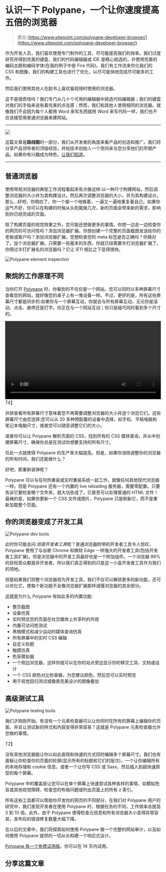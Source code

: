 # 认识一下 Polypane，一个让你速度提高五倍的浏览器

> 原文:[https://www.sitepoint.com/polypane-developer-browser/](https://www.sitepoint.com/polypane-developer-browser/)

作为开发人员，我们喜欢使用专门制作的工具，尽可能提高我们的效率。我们过度研究并得到完美的键盘，我们的代码编辑器或 IDE 是精心挑选的，并使用完美的编码主题和编码字体(在我的例子中是 Fira 代码)。我们有工作流来优化我们的 CSS 和图像，我们的构建工具也进行了优化，以尽可能快地完成尽可能多的工作。

然后我们使用其他人在脸书上喜欢猫视频时使用的浏览器。

这不是很奇怪吗？我们专门从几十个可用的编辑器中挑选代码编辑器；我们的键盘对我们的手指来说有着完美的点击感；然而，我们和其他人使用相同的浏览器。就像我们不会因为每个人都用 Word 来写东西就用 Word 来写代码一样，我们也不应该接受用普通浏览器来建网站。

* * *

![](../Images/180d86fffbaf643926f346509f128b95.png)

这篇文章是**路线图**的一部分，我们从开发者的角度来看产品的创造和推广。我们将分享产品领导者的顶级经验，并给技术创始人一个空间来与您分享他们的早期产品。如果你有兴趣成为特色，[让我们知道](https://sitepoint.typeform.com/to/dDQrtqzy)。

* * *

## 普通浏览器

使用常规浏览器的典型工作流程看起来有点像这样:以一种尺寸构建网站，然后调整浏览器的大小并为其构建设计。然后再次调整浏览器的大小，并为其构建设计。那么…好吧，你明白了。你一个接一个地做着，一遍又一遍地重复着自己。如果你运气不好，你可以在构建的时候从头到尾做几次，新的页面会带来新的需求，影响到你已经完成的页面。

除了构建页面的视觉效果之外，您可能还想做更多的事情。你想一边走一边检查你的网页的可访问性吗？添加浏览器扩展。你想创建一个完整的页面截图发送给你的老板或客户吗？添加浏览器扩展。您想检查您的 meta 标签是否正确吗？你猜对了，加个浏览器扩展。只需要一些基本的东西，你就已经需要半打浏览器扩展了。你用过半打扩展名的浏览器吗？它让 IE11 相比之下显得很快。

![Polypane element inspection](../Images/ec7fec50deaca1c60482d0ee6a30deda.png)

## 聚烷的工作原理不同

当你打开 [Polypane](https://polypane.app) 时，你看到的不仅仅是一个网站。您可以同时以多种屏幕尺寸查看您的网站，就好像您的桌子上有一堆设备一样。不过，更好的是，所有这些屏幕尺寸都是同步的:如果你与一个屏幕互动，你就会与所有屏幕互动，无论你是滚动、点击、悬停还是打字。你正在与一个网站互动；你只是碰巧同时看到多个尺寸的。

<video controls="" width="100%"><source src="https://polypane.app/static/68568dbc740e534e7273939343f00331/intro.mp4" type="video/mp4"></video>
T4】

并排查看所有屏幕尺寸意味着您不再需要调整浏览器的大小并逐个浏览它们。这些屏幕尺寸由您选择:您可以从 20 多种预配置的设备中选择，如手机、平板电脑和笔记本电脑尺寸，或者您可以随意调整它们的大小。

或者你可以让 Polypane 解析页面的 CSS，找到所有的 CSS 媒体查询，并从中创建屏幕尺寸，确保你总是在测试你想要支持的所有尺寸。

仅此一点就使得 Polypane 的生产率大幅提高。但是，如果你消除调整你的浏览器的所有时间，我们还能做什么？

好吧，那重新装弹呢？

Polypane 可以与任何热重装或实时重装系统一起工作，就像任何其他现代浏览器一样。但是 Polypane 还有一个内置的 live reloading 服务器，需要零配置。只要告诉它要检查哪个文件夹，就大功告成了。它甚至可以处理普通的 HTML 文件！最棒的是，如果你更新一个 CSS 文件或图片，Polypane 只是刷新它，而不是重新加载整个页面。

## 你的浏览器变成了开发工具

![Polypane dev tools](../Images/bf7733d40b57466eb8c483eb1ae87f6c.png)

此时你可能会问:*但是开发者工具*呢？普通浏览器附带的开发者工具令人惊叹，Polypane 使用了与谷歌 Chrome 和微软 Edge 一样强大的开发者工具(包括开发者工具扩展)。但是浏览器中的开发工具最好也是一个附加组件。一个浏览器 99%的目标受众都是非开发者，所以我们真正得到的只是这一小盒开发者工具作为我们的领地。

但是如果我们将整个浏览器视为开发工具，我们不仅可以解锁更多的新功能，还可以优化它，使每个新功能不会像浏览器扩展那样减慢浏览器的其余部分。

这就是为什么 Polypane 有如此多的内置功能:

*   整页截图
*   设备仿真
*   实时预览您的页面在社交媒体上共享时的外观
*   内置可访问性测试
*   黑暗模式和减少运动的媒体查询仿真
*   所有屏幕中的实时 CSS 编辑
*   自定义标题
*   触摸仿真
*   色盲模拟器
*   一个侧边浏览器，这样你就可以在你的站点旁边显示你的移交工具、文档或设计
*   一个 CSS 颜色对比检查器，为您建议颜色，然后您可以实时预览
*   用于视觉回归测试或像素完美设计的图像叠加

## 高级测试工具

![Polypane testing tools](../Images/068037496d31573422ac5ea01ce4d9e8.png)

我们才刚刚开始。有没有一个元素检查器可以让你同时在所有的屏幕上编辑你的页面，并且让测试新的样式和内容变得非常容易？这就是 Polypane 元素检查器允许您做的事情。

T2】

没有其他浏览器能让你以如此直观和快速的方式同时编辑多个屏幕尺寸。我们也有面板让你检查你的页面的轮廓(显示所有的标题和它们的层次)，一个让你编辑所有的本地存储和 cookie 信息，或者一个让你写 CSS 或 Sass，然后插入到超快速原型的每个屏幕。

Polypane 中的覆盖层让您可以在单个屏幕上快速尝试各种各样的事情，如模拟色盲或其他视觉障碍，检查您的布局问题或列出页面上的所有 z 索引。

所有这些工具都可以帮助你开发你的网页的不同部分，在我们对 Polypane 用户的研究中，我们发现开发者在使用 Polypane 时，根据任务的不同，工作效率会提高 3 到 10 倍。此外，由于 Polypane 使得检查元信息和所有浏览器大小变得非常容易，发布后的错误修复数量大幅下降。

在以后的文章中，我们将探索如何使用 Polypane 做一个完整的网站审计，以及如何使用 Polypane 提供的一切从头构建一个响应式设计。

[Polypane 有一个免费试用版](https://polypane.app)，你可以在 14 天内试用。

## 分享这篇文章